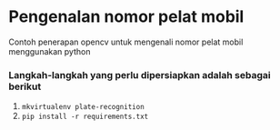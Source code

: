 # Pengenalan nomor pelat mobil
Contoh penerapan opencv untuk mengenali nomor pelat mobil menggunakan python

### Langkah-langkah yang perlu dipersiapkan adalah sebagai berikut
1. ```mkvirtualenv plate-recognition```
2. ```pip install -r requirements.txt```